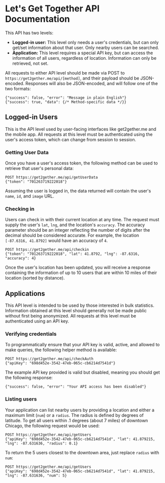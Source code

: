 Let's Get Together API Documentation
====================================

This API has two levels:

- **Logged-in user:** This level only needs a user's credentials, but can only get/set information about that user. Only nearby users can be searched.
- **Application:** This level requires a special API key, but can access the information of all users, regardless of location. Information can only be retrieved, not set.

All requests to either API level should be made via POST to `https://get2gether.me/api/[method]`, and their payload should be JSON-encoded. Responses will also be JSON-encoded, and will follow one of the two formats:

    {"success": false, "error": "Message in plain English"}
    {"success": true, "data": {/* Method-specific data */}}

Logged-in Users
---------------

This is the API level used by user-facing interfaces like get2gether.me and the mobile app. All requests at this level must be authenticated using the user's access token, which can change from session to session.

### Getting User Data

Once you have a user's access token, the following method can be used to retrieve that user's personal data:

    POST https://get2gether.me/api/getUserData
    {"token": "701263719222018"}

Assuming the user is logged in, the data returned will contain the user's `name`, `id`, and `image` URL.

### Checking in

Users can check in with their current location at any time. The request must supply the user's `lat`, `lng`, and the location's `accuracy`. The accuracy parameter should be an integer reflecting the number of digits after the decimal should be considered accurate. For example, the location `[-87.6316, 41.8792]` would have an accuracy of `4`.

    POST https://get2gether.me/api/checkin
    {"token": "701263719222018", "lat": 41.8792, "lng": -87.6316, "accuracy": 4}

Once the user's location has been updated, you will receive a response containing the information of up to 10 users that are within 10 miles of their location (sorted by distance).

Applications
------------

This API level is intended to be used by those interested in bulk statistics. Information obtained at this level should generally not be made public without first being anonymized. All requests at this level must be authenticated using an API key.

### Verifying credentials

To programmatically ensure that your API key is valid, active, and allowed to make queries, the following helper method is available:

    POST https://get2gether.me/api/checkAuth
    {"apiKey": "698d452e-3542-47eb-065c-cb6214d7541d"}

The example API key provided is valid but disabled, meaning you should get the following response:

    {"success": false, "error": "Your API access has been disabled"}

### Listing users

Your application can list nearby users by providing a location and either a maximum limit (`num`) or a `radius`. The radius is defined by degrees of latitude. To get all users within .1 degrees (about 7 miles) of downtown Chicago, the following request would be used:

    POST https://get2gether.me/api/getUsers
    {"apiKey": "698d452e-3542-47eb-065c-cb6214d7541d", "lat": 41.879215, "lng": -87.631636, "radius": 0.1}

To return the 5 users closest to the downtown area, just replace `radius` with `num`:

    POST https://get2gether.me/api/getUsers
    {"apiKey": "698d452e-3542-47eb-065c-cb6214d7541d", "lat": 41.879215, "lng": -87.631636, "num": 5}

